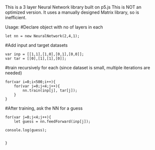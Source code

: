 This is a 3 layer Neural Network library built on p5.js
This is NOT an optimized version. It uses a manually designed Matrix library, so is inefficient.

Usage:
#Declare object with no of layers in each
	
	
	let nn = new NeuralNetwork(2,4,1);

#Add input and target datasets
	
	var inp = [[1,1],[1,0],[0,1],[0,0]];
	var tar = [[0],[1],[1],[0]];


#train recursively for each (since dataset is small, multiple iterations are needed)
	
	
	for(var i=0;i<500;i++){
		for(var j=0;j<4;j++){
			nn.train(inp[j], tar[j]);
		}
	}

#After training, ask the NN for a guess
	
	for(var j=0;j<4;j++){
		let guess = nn.feedForward(inp[j]);

	console.log(guess);
		

	}
